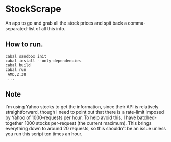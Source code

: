 # StockScrape
An app to go and grab all the stock prices and spit back a comma-separated-list of all this info.


## How to run. 
```
cabal sandbox init
cabal install --only-dependencies
cabal build
cabal run
 AMD,2.38 
 ...
```

## Note
I'm using Yahoo stocks to get the information, since their API is relatively straightforward, though I need to point out that there is a rate-limit imposed by Yahoo of 1000-requests per hour.  To help avoid this, I have batched-together 1000 stocks per-request (the current maximum). This brings everything down to around 20 requests, so this shouldn't be an issue unless you run this script ten times an hour.


